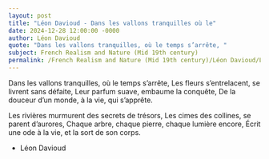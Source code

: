 ```yaml
---
layout: post
title: "Léon Davioud - Dans les vallons tranquilles où le"
date: 2024-12-28 12:00:00 -0000
author: Léon Davioud
quote: "Dans les vallons tranquilles, où le temps s’arrête, "
subject: French Realism and Nature (Mid 19th century)
permalink: /French Realism and Nature (Mid 19th century)/Léon Davioud/Léon Davioud - Dans les vallons tranquilles où le
---
```


Dans les vallons tranquilles, où le temps s’arrête, 
Les fleurs s’entrelacent, se livrent sans défaite, 
Leur parfum suave, embaume la conquête, 
De la douceur d’un monde, à la vie, qui s’apprête.

Les rivières murmurent des secrets de trésors, 
Les cimes des collines, se parent d’aurores, 
Chaque arbre, chaque pierre, chaque lumière encore, 
Écrit une ode à la vie, et la sort de son corps.


- Léon Davioud
